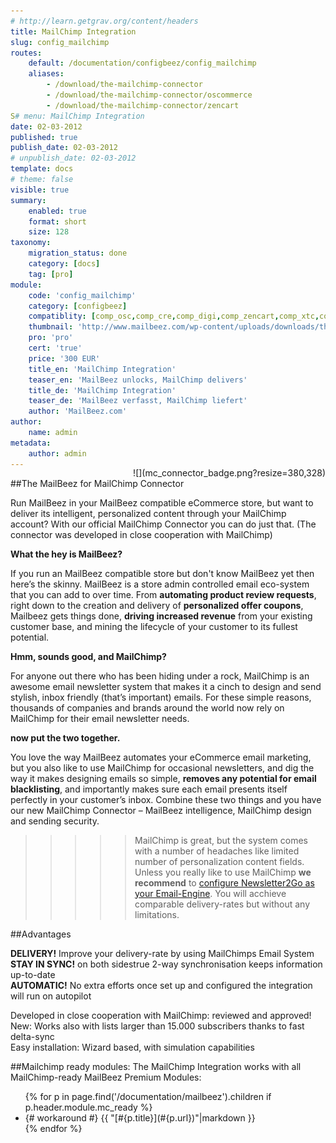 ```yaml
---
# http://learn.getgrav.org/content/headers
title: MailChimp Integration
slug: config_mailchimp
routes:
    default: /documentation/configbeez/config_mailchimp
    aliases:
        - /download/the-mailchimp-connector
        - /download/the-mailchimp-connector/oscommerce
        - /download/the-mailchimp-connector/zencart
S# menu: MailChimp Integration
date: 02-03-2012
published: true
publish_date: 02-03-2012
# unpublish_date: 02-03-2012
template: docs
# theme: false
visible: true
summary:
    enabled: true
    format: short
    size: 128
taxonomy:
    migration_status: done
    category: [docs]
    tag: [pro]
module:
    code: 'config_mailchimp'
    category: [configbeez]
    compatiblity: [comp_osc,comp_cre,comp_digi,comp_zencart,comp_xtc,comp_xtcm2,comp_gambio]
    thumbnail: 'http://www.mailbeez.com/wp-content/uploads/downloads/thumbnails/2012/11/icon_64.png'
    pro: 'pro'
    cert: 'true'
    price: '300 EUR'
    title_en: 'MailChimp Integration'
    teaser_en: 'MailBeez unlocks, MailChimp delivers'
    title_de: 'MailChimp Integration'
    teaser_de: 'MailBeez verfasst, MailChimp liefert'
    author: 'MailBeez.com'
author:
    name: admin
metadata:
    author: admin
---
```


##The MailBeez for MailChimp Connector
<div style="float:right;margin-top: -48px !important" markdown="1">
![](mc_connector_badge.png?resize=380,328)
</div>

Run MailBeez in your MailBeez compatible eCommerce store, but want to deliver its intelligent, personalized content through your MailChimp account?
With our official MailChimp Connector you can do just that.
(The connector was developed in close cooperation with MailChimp)

**What the hey is MailBeez?**

If you run an MailBeez compatible store but don't know MailBeez yet then here’s the skinny. MailBeez is a store admin controlled email eco-system that you can add to over time. From **automating product review requests**, right down to the creation and delivery of **personalized offer coupons**, Mailbeez gets things done, **driving increased revenue** from your existing customer base, and mining the lifecycle of your customer to its fullest potential.

**Hmm, sounds good, and MailChimp?**

For anyone out there who has been hiding under a rock, MailChimp is an awesome email newsletter system that makes it a cinch to design and send stylish, inbox friendly (that’s important) emails.
For these simple reasons, thousands of companies and brands around the world now rely on MailChimp for their email newsletter needs.


**now put the two together.**

You love the way MailBeez automates your eCommerce email marketing, but you also like to use MailChimp for occasional newsletters, and dig the way it makes designing emails so simple, **removes any potential for email blacklisting**, and importantly makes sure each email presents itself perfectly in your customer’s inbox. Combine these two things and you have our new MailChimp Connector – MailBeez intelligence, MailChimp design and sending security.


>>>>>MailChimp is great, but the system comes with a number of headaches like limited number of personalization content fields.  
 Unless you really like to use MailChimp **we recommend** to [configure Newsletter2Go as your Email-Engine](/documentation/configbeez/config_email_engine). You will acchieve comparable delivery-rates but without any limitations.

##Advantages

**DELIVERY!** Improve your delivery-rate by using MailChimps Email System  
 **STAY IN SYNC!** on both sidestrue 2-way synchronisation keeps information up-to-date  
 **AUTOMATIC!** No extra efforts once set up and configured the integration will run on autopilot

Developed in close cooperation with MailChimp: reviewed and approved!  
 New: Works also with lists larger than 15.000 subscribers thanks to fast delta-sync  
 Easy installation: Wizard based, with simulation capabilities




##Mailchimp ready modules:
The MailChimp Integration works with all MailChimp-ready MailBeez Premium Modules:
<ul class="mc_read_list">
    {% for p in page.find('/documentation/mailbeez').children  if p.header.module.mc_ready %}
    <li>
    {# workaround #}
    {{ "[#{p.title}](#{p.url})"|markdown }}
    </li>
    {% endfor %}
</ul>
        
       